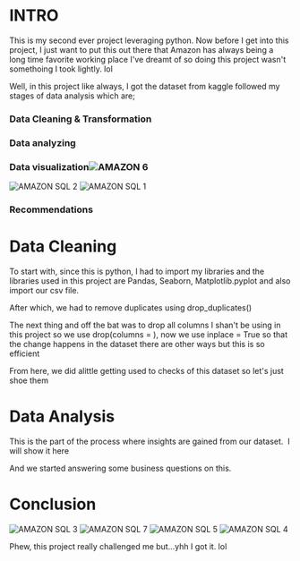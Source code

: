 # INTRO

This is my second ever project leveraging python. Now before I get into this project, I just want to put this out there that Amazon has always being a long time favorite working place I've dreamt of so doing this project wasn't somethoing I took lightly. lol

Well, in this project like always, I got the dataset from kaggle followed my stages of data analysis which are;

### Data Cleaning & Transformation
### Data analyzing
### Data visualization![AMAZON 6](https://github.com/user-attachments/assets/1f6a5031-ff6c-4388-96c6-2a4ae88b8caf)
![AMAZON SQL 2](https://github.com/user-attachments/assets/f56b7cb2-e74e-4977-928f-60244085a256)
![AMAZON SQL 1](https://github.com/user-attachments/assets/39aac1c3-747a-4528-8b1a-fc54c44fbfa2)

### Recommendations


# Data Cleaning

To start with, since this is python, I had to import my libraries and the libraries used in this project are Pandas, Seaborn, Matplotlib.pyplot and also import our csv file.

After which, we had to remove duplicates using drop_duplicates()

The next thing and off the bat was to drop all columns I shan't be using in this project so we use drop(columns = ), now we use inplace = True so that the change happens in the dataset there are other ways but this is so efficient

From here, we did alittle getting used to checks of this dataset so let's just shoe them

# Data Analysis

This is the part of the process where insights are gained from our dataset.  I will show it here

And we started answering some business questions on this.

# Conclusion
![AMAZON SQL 3](https://github.com/user-attachments/assets/1dd1a43d-1c33-48ef-b6c8-a275bd89ea26)
![AMAZON SQL 7](https://github.com/user-attachments/assets/1089df3b-9a12-4f6f-b717-fcbd7ff90874)
![AMAZON SQL 5](https://github.com/user-attachments/assets/f9f85eef-a729-4f56-8b50-def7f3010153)
![AMAZON SQL 4](https://github.com/user-attachments/assets/454271b7-c4eb-404a-9253-6f62bc5c5404)

Phew, this project really challenged me but...yhh I got it. lol
